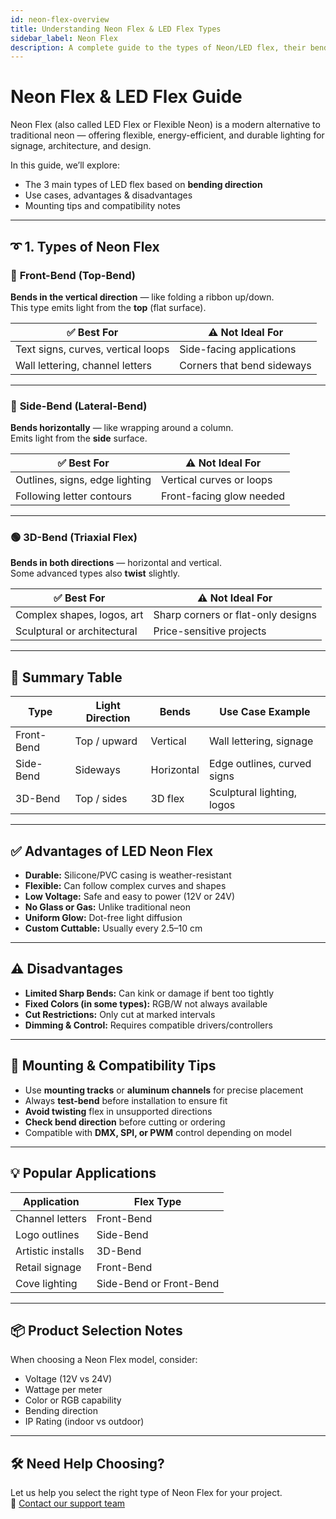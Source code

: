 ```yaml
---
id: neon-flex-overview
title: Understanding Neon Flex & LED Flex Types
sidebar_label: Neon Flex
description: A complete guide to the types of Neon/LED flex, their bending directions, pros & cons, and best-fit applications.
---
```


# Neon Flex & LED Flex Guide

Neon Flex (also called LED Flex or Flexible Neon) is a modern alternative to traditional neon — offering flexible, energy-efficient, and durable lighting for signage, architecture, and design.

In this guide, we’ll explore:

- The 3 main types of LED flex based on **bending direction**
- Use cases, advantages & disadvantages
- Mounting tips and compatibility notes

---

## ➰ 1. Types of Neon Flex

### 🔹 **Front-Bend (Top-Bend)**

**Bends in the vertical direction** — like folding a ribbon up/down.  
This type emits light from the **top** (flat surface).

| ✅ Best For                     | ⚠️ Not Ideal For                |
|-------------------------------|---------------------------------|
| Text signs, curves, vertical loops | Side-facing applications       |
| Wall lettering, channel letters    | Corners that bend sideways     |

---

### 🔸 **Side-Bend (Lateral-Bend)**

**Bends horizontally** — like wrapping around a column.  
Emits light from the **side** surface.

| ✅ Best For                        | ⚠️ Not Ideal For            |
|----------------------------------|-----------------------------|
| Outlines, signs, edge lighting   | Vertical curves or loops    |
| Following letter contours        | Front-facing glow needed    |

---

### 🟢 **3D-Bend (Triaxial Flex)**

**Bends in both directions** — horizontal and vertical.  
Some advanced types also **twist** slightly.

| ✅ Best For                    | ⚠️ Not Ideal For         |
|------------------------------|--------------------------|
| Complex shapes, logos, art   | Sharp corners or flat-only designs |
| Sculptural or architectural | Price-sensitive projects  |

---

## 🧠 Summary Table

| Type       | Light Direction | Bends       | Use Case Example       |
|------------|------------------|-------------|-------------------------|
| Front-Bend | Top / upward     | Vertical    | Wall lettering, signage |
| Side-Bend  | Sideways         | Horizontal  | Edge outlines, curved signs |
| 3D-Bend    | Top / sides      | 3D flex     | Sculptural lighting, logos |

---

## ✅ Advantages of LED Neon Flex

- **Durable:** Silicone/PVC casing is weather-resistant
- **Flexible:** Can follow complex curves and shapes
- **Low Voltage:** Safe and easy to power (12V or 24V)
- **No Glass or Gas:** Unlike traditional neon
- **Uniform Glow:** Dot-free light diffusion
- **Custom Cuttable:** Usually every 2.5–10 cm

---

## ⚠️ Disadvantages

- **Limited Sharp Bends:** Can kink or damage if bent too tightly
- **Fixed Colors (in some types):** RGB/W not always available
- **Cut Restrictions:** Only cut at marked intervals
- **Dimming & Control:** Requires compatible drivers/controllers

---

## 🔧 Mounting & Compatibility Tips

- Use **mounting tracks** or **aluminum channels** for precise placement
- Always **test-bend** before installation to ensure fit
- **Avoid twisting** flex in unsupported directions
- **Check bend direction** before cutting or ordering
- Compatible with **DMX, SPI, or PWM** control depending on model

---

## 💡 Popular Applications

| Application      | Flex Type       |
|------------------|-----------------|
| Channel letters  | Front-Bend      |
| Logo outlines    | Side-Bend       |
| Artistic installs| 3D-Bend         |
| Retail signage   | Front-Bend      |
| Cove lighting    | Side-Bend or Front-Bend |

---

## 📦 Product Selection Notes

When choosing a Neon Flex model, consider:
- Voltage (12V vs 24V)
- Wattage per meter
- Color or RGB capability
- Bending direction
- IP Rating (indoor vs outdoor)

---

## 🛠 Need Help Choosing?

Let us help you select the right type of Neon Flex for your project.  
📩 [Contact our support team](mailto:support@vivalyte.com)

